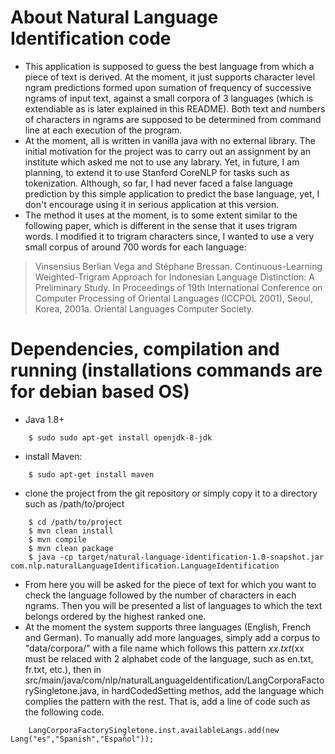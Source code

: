 # About Natural Language Identification code
 * This application is supposed to guess the best language from which a piece of text is derived. At the moment, it just supports character level ngram predictions formed upon sumation of frequency of successive ngrams of input text, against a small corpora of 3 languages (which is extendiable as is later explained in this README). Both text and numbers of characters in ngrams are supposed to be determined from command line at each execution of the program. 
 * At the moment, all is written in vanilla java with no external library. The initial motivation for the project was to carry out an assignment by an institute which asked me not to use any labrary. Yet, in future, I am planning, to extend it to use Stanford CoreNLP for tasks such as tokenization. Although, so far, I had never faced a false language prediction by this simple application to predict the base language, yet, I don't encourage using it in serious application at this version. 
 * The method it uses at the moment, is to some extent similar to the following paper, which is different in the sense that it uses trigram words. I modified it to trigram characters since, I wanted to use a very small corpus of around 700 words for each language: 
 > Vinsensius Berlian Vega and Stéphane Bressan. Continuous-Learning Weighted-Trigram Approach for Indonesian Language Distinction: A Preliminary Study. In Proceedings of 19th International Conference on Computer Processing of Oriental Languages (ICCPOL 2001), Seoul, Korea, 2001a. Oriental Languages Computer Society.

# Dependencies, compilation and running (installations commands are for debian based OS)
 * Java 1.8+
```
    $ sudo sudo apt-get install openjdk-8-jdk
```
 * install Maven:
```
    $ sudo apt-get install maven
```
 * clone the project from the git repository or simply copy it to a directory such as /path/to/project    
```
    $ cd /path/to/project
    $ mvn clean install
    $ mvn compile
    $ mvn clean package
    $ java -cp target/natural-language-identification-1.0-snapshot.jar com.nlp.naturalLanguageIdentification.LanguageIdentification
 ```
 * From here you will be asked for the piece of text for which you want to check the language followed by the number of characters in each ngrams. Then you will be presented a list of languages to which the text belongs ordered by the highest ranked one. 
 * At the moment the system supports three languages (English, French and German). To manually add more languages, simply add a corpus to "data/corpora/" with a file name which follows this pattern $xx.txt ($xx must be relaced with 2 alphabet code of the language, such as en.txt, fr.txt, etc.), then in src/main/java/com/nlp/naturalLanguageIdentification/LangCorporaFactorySingletone.java, in hardCodedSetting methos, add the language which complies the pattern with the rest. That is, add a line of code such as the following code. 
```
    LangCorporaFactorySingletone.inst.availableLangs.add(new Lang("es","Spanish","Español"));
``` 
